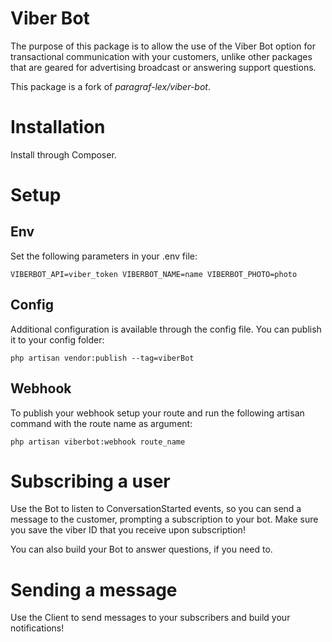 # Viber Bot

The purpose of this package is to allow the use of the Viber Bot option for transactional communication with your customers, unlike other packages that are geared for advertising broadcast or answering support questions. 

This package is a fork of *paragraf-lex/viber-bot*.

# Installation

Install through Composer.

# Setup

## Env

Set the following parameters in your .env file:

`VIBERBOT_API=viber_token
VIBERBOT_NAME=name
VIBERBOT_PHOTO=photo`

## Config

Additional configuration is available through the config file. You can publish it to your config folder:

`php artisan vendor:publish --tag=viberBot`

## Webhook

To publish your webhook setup your route and run the following artisan command with the route name as argument:

`php artisan viberbot:webhook route_name`

# Subscribing a user

Use the Bot to listen to ConversationStarted events, so you can send a message to the customer, prompting a subscription to your bot. Make sure you save the viber ID that you receive upon subscription!

You can also build your Bot to answer questions, if you need to.

# Sending a message

Use the Client to send messages to your subscribers and build your notifications!